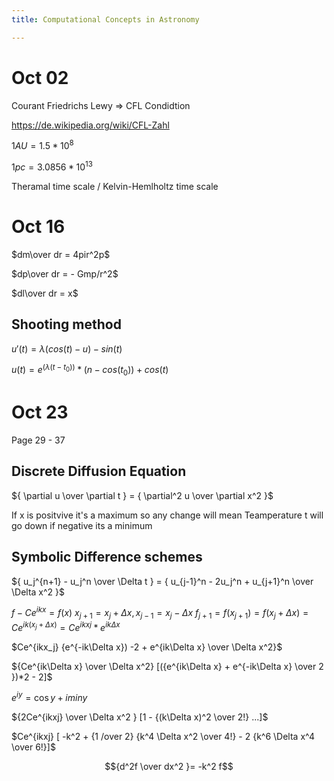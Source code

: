 ```yaml
---
title: Computational Concepts in Astronomy

---
```


# Oct 02

Courant Friedrichs Lewy => CFL Condidtion

https://de.wikipedia.org/wiki/CFL-Zahl

$1AU = 1.5*10^8$

$1pc = 3.0856*10^13$

Theramal time scale / Kelvin-Hemlholtz time scale

# Oct 16


$dm\over dr = 4pir^2p$

$dp\over dr = - Gmp/r^2$

$dl\over dr = x$

## Shooting method

$u'(t) = \lambda ( cos(t) - u ) - sin(t)$

$u(t) = e^(\lambda(t-t_0)) * (n - cos(t_0)) + cos(t)$

# Oct 23

Page 29 - 37

## Discrete Diffusion Equation
${ \partial u \over \partial t } = { \partial^2 u \over \partial x^2 }$

If x is positvive it's a maximum so any change will mean Teamperature t will go down if negative its a minimum

## Symbolic Difference schemes
${ u_j^{n+1} - u_j^n \over \Delta t } = { u_{j-1}^n - 2u_j^n + u_{j+1}^n \over \Delta x^2 }$


$f - Ce^{ikx} = f(x)$
$x_{j+1} = x_j + \Delta x, x_{j-1} = x_j - \Delta x$
$f_{j+1} = f(x_{j+1}) = f(x_j + \Delta x) = Ce^{ik(x_j+\Delta x)} = Ce^{ikxj} * e^{ik\Delta x}$


$Ce^{ikx_j} {e^{-ik\Delta x}) -2 + e^{ik\Delta x} \over \Delta x^2}$

${Ce^{ik\Delta x} \over \Delta x^2} [({e^{ik\Delta x} + e^{-ik\Delta x} \over 2 })*2 - 2]$

$e^{iy} = \cos{y} + i min y$

${2Ce^{ikxj} \over \Delta x^2 } [1 - {(k\Delta x)^2 \over 2!} ...]$

$Ce^{ikxj} [ -k^2 + {1 /over 2} {k^4 \Delta x^2 \over 4!} - 2 {k^6 \Delta x^4 \over 6!}]$

$${d^2f \over dx^2 }= -k^2 f$$